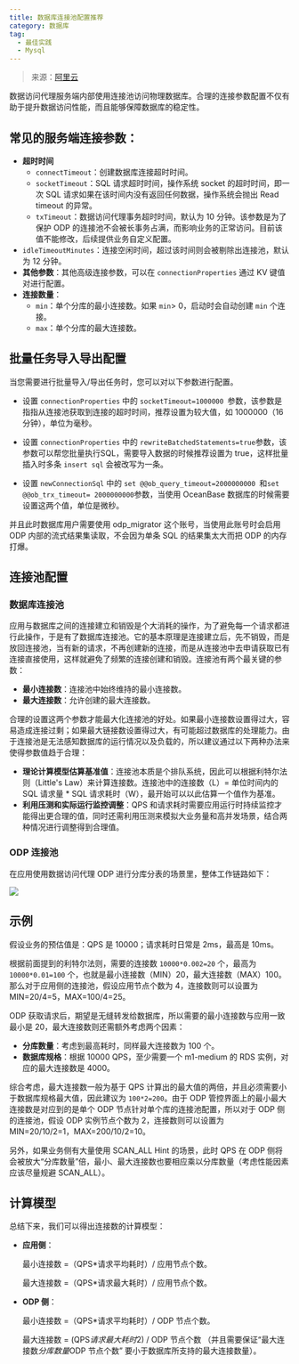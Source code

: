 ```yaml
---
title: 数据库连接池配置推荐
category: 数据库
tag:
  - 最佳实践
  - Mysql
---
```


> 来源：[阿里云](https://help.aliyun.com/document_detail/181399.html)



数据访问代理服务端内部使用连接池访问物理数据库。合理的连接参数配置不仅有助于提升数据访问性能，而且能够保障数据库的稳定性。

## 常见的服务端连接参数：

- **超时时间**
  - `connectTimeout`：创建数据库连接超时时间。
  - `socketTimeout`：SQL 请求超时时间，操作系统 socket 的超时时间，即一次 SQL 请求如果在该时间内没有返回任何数据，操作系统会抛出 Read timeout 的异常。
  - `txTimeout`：数据访问代理事务超时时间，默认为 10 分钟。该参数是为了保护 ODP 的连接池不会被长事务占满，而影响业务的正常访问。目前该值不能修改，后续提供业务自定义配置。
- `idleTimeoutMinutes`：连接空闲时间，超过该时间则会被剔除出连接池，默认为 12 分钟。
- **其他参数**：其他高级连接参数，可以在 `connectionProperties` 通过 KV 键值对进行配置。
- **连接数量**：
  - `min`：单个分库的最小连接数。如果 `min`> 0，启动时会自动创建 `min` 个连接。
  - `max`：单个分库的最大连接数。

## **批量任务导入导出配置**

当您需要进行批量导入/导出任务时，您可以对以下参数进行配置。

- 设置 `connectionProperties` 中的 `socketTimeout=1000000 `参数，该参数是指指从连接池获取到连接的超时时间，推荐设置为较大值，如 1000000（16 分钟），单位为毫秒。

- 设置 `connectionProperties` 中的 `rewriteBatchedStatements=true`参数，该参数可以帮您批量执行SQL，需要导入数据的时候推荐设置为 true，这样批量插入时多条 `insert sql` 会被改写为一条。
- 设置 `newConnectionSql` 中的 `set @@ob_query_timeout=2000000000 `和` set @@ob_trx_timeout= 2000000000 `参数，当使用 OceanBase 数据库的时候需要设置这两个值，单位是微秒。

并且此时数据库用户需要使用 odp_migrator 这个账号，当使用此账号时会启用 ODP 内部的流式结果集读取，不会因为单条 SQL 的结果集太大而把 ODP 的内存打爆。

## **连接池配置**

### **数据库连接池**

应用与数据库之间的连接建立和销毁是个大消耗的操作，为了避免每一个请求都进行此操作，于是有了数据库连接池。它的基本原理是连接建立后，先不销毁，而是放回连接池，当有新的请求，不再创建新的连接，而是从连接池中去申请获取已有连接直接使用，这样就避免了频繁的连接创建和销毁。连接池有两个最关键的参数：

- **最小连接数**：连接池中始终维持的最小连接数。
- **最大连接数**：允许创建的最大连接数。

合理的设置这两个参数才能最大化连接池的好处。如果最小连接数设置得过大，容易造成连接过剩；如果最大链接数设置得过大，有可能超过数据库的处理能力。由于连接池是无法感知数据库的运行情况以及负载的，所以建议通过以下两种办法来使得参数值趋于合理：

- **理论计算模型估算基准值**：连接池本质是个排队系统，因此可以根据利特尔法则（Little's Law）来计算连接数。连接池中的连接数（L）= 单位时间内的 SQL 请求量 * SQL 请求耗时（W），最开始可以以此估算一个值作为基准。
- **利用压测和实际运行监控调整**：QPS 和请求耗时需要应用运行时持续监控才能得出更合理的值，同时还需利用压测来模拟大业务量和高并发场景，结合两种情况进行调整得到合理值。

### **ODP 连接池**

在应用使用数据访问代理 ODP 进行分库分表的场景里，整体工作链路如下：

![](https://seven97-blog.oss-cn-hangzhou.aliyuncs.com/imgs/202405051205409.png)

## **示例**

假设业务的预估值是：QPS 是 10000；请求耗时日常是 2ms，最高是 10ms。

根据前面提到的利特尔法则，需要的连接数 `10000*0.002=20` 个，最高为 `10000*0.01=100` 个，也就是最小连接数（MIN）20，最大连接数（MAX）100。那么对于应用侧的连接池，假设应用节点个数为 4，连接数则可以设置为 MIN=20/4=5，MAX=100/4=25。

ODP 获取请求后，期望是无缝转发给数据库，所以需要的最小连接数与应用一致最小是 20，最大连接数则还需额外考虑两个因素：

- **分库数量**：考虑到最高耗时，同样最大连接数为 100 个。
- **数据库规格**：根据 10000 QPS，至少需要一个 m1-medium 的 RDS 实例，对应的最大连接数是 4000。

综合考虑，最大连接数一般为基于 QPS 计算出的最大值的两倍，并且必须需要小于数据库规格最大值，因此建议为 `100*2=200`。由于 ODP 管控界面上的最小最大连接数是对应到的是单个 ODP 节点针对单个库的连接池配置，所以对于 ODP 侧的连接池，假设 ODP 实例节点个数为 2，连接数则可以设置为 MIN=20/10/2=1，MAX=200/10/2=10。

另外，如果业务侧有大量使用 SCAN_ALL Hint 的场景，此时 QPS 在 ODP 侧将会被放大“分库数量”倍，最小、最大连接数也要相应乘以分库数量（考虑性能因素应该尽量规避 SCAN_ALL）。

## **计算模型**

总结下来，我们可以得出连接数的计算模型：

- **应用侧**：

  最小连接数 =（QPS*请求平均耗时）/ 应用节点个数。

  最大连接数 =（QPS*请求最大耗时）/ 应用节点个数。

- **ODP 侧**：

  最小连接数 =（QPS*请求平均耗时）/ ODP 节点个数。

  最大连接数 = (QPS*请求最大耗时*2) / ODP 节点个数 （并且需要保证“最大连接数*分库数量*ODP 节点个数” 要小于数据库所支持的最大连接数量）。



<!-- @include: @article-footer.snippet.md -->     

